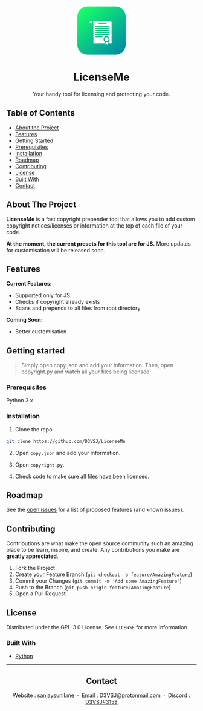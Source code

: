 <!-- PROJECT LOGO -->
<br />
<p align="center">
  <a href="https://github.com/D3VSJ/LicenseMe">
    <img src="images/logo.png" alt="Logo" width="128" height="128">
  </a>

  <h1 align="center">LicenseMe</h1>

  <p align="center">
    Your handy tool for licensing and protecting your code.
  </p>
</p>

<!-- TABLE OF CONTENTS -->
## Table of Contents

* [About the Project](#about-the-project)
* [Features](#features)
* [Getting Started](#getting-started)
* [Prerequisites](#prerequisites)
* [Installation](#installation)
* [Roadmap](#roadmap)
* [Contributing](#contributing)
* [License](#license)
* [Built With](#built-with)
* [Contact](#contact)

<!-- ABOUT THE PROJECT -->
## About The Project

**LicenseMe** is a fast copyright prepender tool that allows you to add custom copyright notices/licenses or information at the top of each file of your code. 

**At the moment, the current presets for this tool are for JS.** More updates for customisation will be released soon.

## Features

**Current Features:**

* Supported only for JS
* Checks if copyright already exists
* Scans and prepends to all files from root directory

**Coming Soon:**

* Better customisation

## Getting started

> Simply open copy.json and add your information. Then, open copyright.py and watch all your files being licensed!

### Prerequisites

Python 3.x

### Installation

1. Clone the repo
```sh
git clone https://github.com/D3VSJ/LicenseMe
```
2. Open `copy.json` and add your information.

3. Open `copyright.py`.

4. Check code to make sure all files have been licensed.

<!-- USAGE EXAMPLES 
## Usage

Usage info here 

_For more examples, please refer to the [Documentation](https://example.com)_

--> 

<!-- ROADMAP -->
## Roadmap

See the [open issues](https://github.com/D3VSJ/LicenseMe/issues) for a list of proposed features (and known issues).

<!-- CONTRIBUTING -->
## Contributing

Contributions are what make the open source community such an amazing place to be learn, inspire, and create. Any contributions you make are **greatly appreciated**.

1. Fork the Project
2. Create your Feature Branch (`git checkout -b feature/AmazingFeature`)
3. Commit your Changes (`git commit -m 'Add some AmazingFeature'`)
4. Push to the Branch (`git push origin feature/AmazingFeature`)
5. Open a Pull Request

<!-- LICENSE -->
## License

Distributed under the GPL-3.0 License. See `LICENSE` for more information.

### Built With

* [Python](https://python.org)
---

<div align="center">

## Contact 

Website : [sanjaysunil.me](https://sanjaysunil.me) &nbsp;&middot;&nbsp;
Email : [D3VSJ@protonmail.com](mailto:D3VSJ@protonmail.com) &nbsp;&middot;&nbsp;
Discord : [D3VSJ#3158](https://discordapp.com/users/732336924559278181)

</div>





